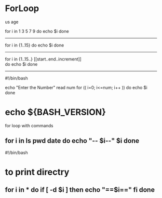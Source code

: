 # ForLoop
us age

for i in 1 3 5 7 9
do
 echo $i
done
________________________________________________

for i in {1..15}
do
 echo $i
done
____________________________________________
for i in {1..15..} [[start..end..increment]]   
do
 echo $i
done
____________________________________________
#!/bin/bash

echo "Enter the Number"
read num
for  (( i=0; i<=num; i++ ))
do
 echo $i
done

echo ${BASH_VERSION}
=============================================
for loop with commands

for i in ls pwd date
do
 echo "-- $i--"
 $i
done
---------------------------------------------
#!/bin/bash

# to print directry
for i in *
do
 if [ -d $i ]
then
 echo "==$i=="
fi
done
------------------------------------------
